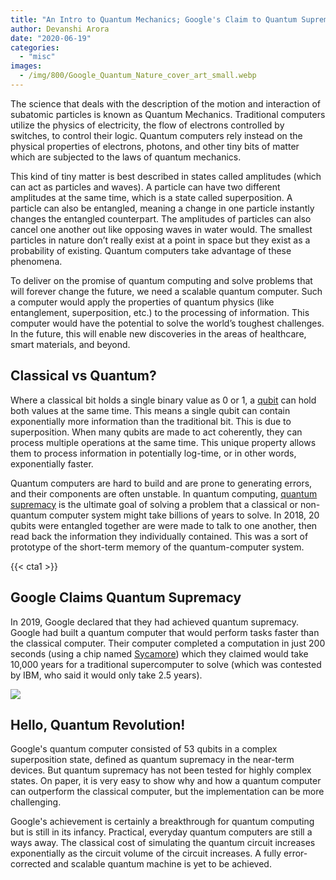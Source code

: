 ```yaml
---
title: "An Intro to Quantum Mechanics; Google's Claim to Quantum Supremacy"
author: Devanshi Arora
date: "2020-06-19"
categories: 
  - "misc"
images:
  - /img/800/Google_Quantum_Nature_cover_art_small.webp
---
```


The science that deals with the description of the motion and interaction of subatomic particles is known as Quantum Mechanics. Traditional computers utilize the physics of electricity, the flow of electrons controlled by switches, to control their logic. Quantum computers rely instead on the physical properties of electrons, photons, and other tiny bits of matter which are subjected to the laws of quantum mechanics.

This kind of tiny matter is best described in states called amplitudes (which can act as particles and waves). A particle can have two different amplitudes at the same time, which is a state called superposition. A particle can also be entangled, meaning a change in one particle instantly changes the entangled counterpart. The amplitudes of particles can also cancel one another out like opposing waves in water would. The smallest particles in nature don’t really exist at a point in space but they exist as a probability of existing. Quantum computers take advantage of these phenomena.

To deliver on the promise of quantum computing and solve problems that will forever change the future, we need a scalable quantum computer. Such a computer would apply the properties of quantum physics (like entanglement, superposition, etc.) to the processing of information. This computer would have the potential to solve the world’s toughest challenges. In the future, this will enable new discoveries in the areas of healthcare, smart materials, and beyond.

## Classical vs Quantum?

Where a classical bit holds a single binary value as 0 or 1, a [qubit](https://en.wikipedia.org/wiki/Qubit) can hold both values at the same time. This means a single qubit can contain exponentially more information than the traditional bit. This is due to superposition. When many qubits are made to act coherently, they can process multiple operations at the same time. This unique property allows them to process information in potentially log-time, or in other words, exponentially faster.

Quantum computers are hard to build and are prone to generating errors, and their components are often unstable. In quantum computing, [quantum supremacy](https://en.wikipedia.org/wiki/Quantum_supremacy) is the ultimate goal of solving a problem that a classical or non-quantum computer system might take billions of years to solve. In 2018, 20 qubits were entangled together are were made to talk to one another, then read back the information they individually contained. This was a sort of prototype of the short-term memory of the quantum-computer system.

{{< cta1 >}}

## Google Claims Quantum Supremacy

In 2019, Google declared that they had achieved quantum supremacy. Google had built a quantum computer that would perform tasks faster than the classical computer. Their computer completed a computation in just 200 seconds (using a chip named [Sycamore](https://ai.googleblog.com/2019/10/quantum-supremacy-using-programmable.html)) which they claimed would take 10,000 years for a traditional supercomputer to solve (which was contested by IBM, who said it would only take 2.5 years).

![](/img/800/30Aaronson1-superJumbo-1-1024x674.png)

## Hello, Quantum Revolution!

Google's quantum computer consisted of 53 qubits in a complex superposition state, defined as quantum supremacy in the near-term devices. But quantum supremacy has not been tested for highly complex states. On paper, it is very easy to show why and how a quantum computer can outperform the classical computer, but the implementation can be more challenging.

Google's achievement is certainly a breakthrough for quantum computing but is still in its infancy. Practical, everyday quantum computers are still a ways away. The classical cost of simulating the quantum circuit increases exponentially as the circuit volume of the circuit increases. A fully error-corrected and scalable quantum machine is yet to be achieved.
